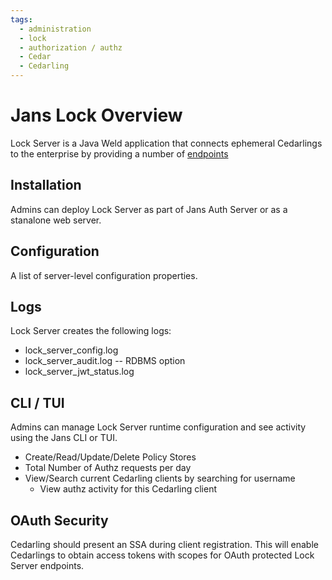```yaml
---
tags:
  - administration
  - lock
  - authorization / authz
  - Cedar
  - Cedarling
---
```



# Jans Lock Overview

Lock Server is a Java Weld application that connects ephemeral Cedarlings to the enterprise by 
providing a number of [endpoints](https://gluu.org/swagger-ui/?url=https://raw.githubusercontent.com/JanssenProject/jans/main/jans-lock/lock-master.yaml)

## Installation 

Admins can deploy Lock Server as part of Jans Auth Server or as a stanalone 
web server.

## Configuration 

A list of server-level configuration properties.

## Logs 

Lock Server creates the following logs:

* lock_server_config.log
* lock_server_audit.log -- RDBMS option
* lock_server_jwt_status.log 

## CLI / TUI 

Admins can manage Lock Server runtime configuration and see activity using the 
Jans CLI or TUI.

- Create/Read/Update/Delete Policy Stores
- Total Number of Authz requests per day
- View/Search current Cedarling clients by searching for username
    - View authz activity for this Cedarling client

## OAuth Security

Cedarling should present an SSA during client registration. This will enable 
Cedarlings to obtain access tokens with scopes for OAuth protected Lock Server 
endpoints.